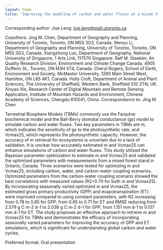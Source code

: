 ```yaml
---
layout: home
title: "Improving the modeling of carbon and water fluxes at a mixed forest site in Canada through the Bayesian parameter optimization"
---
```



Corresponding author: Jiye Leng: jiye.leng@mail.utoronto.ca

Coauthors: Jing M. Chen, Department of Geography and Planning, University of Toronto, Toronto, ON M5S 3G3, Canada.
 Wenyu Li, Department of Geography and Planning, University of Toronto, Toronto, ON M5S 3G3, Canada.
 Xiangzhong Luo, Department of Geography, National University of Singapore, 1 Arts Link, 117570 Singapore.
 Ralf M. Staebler, Air Quality Research Division, Environment and Climate Change Canada, 4905 Dufferin St., Toronto, ON M3H 5T4, Canada.
 Cheryl Rogers, School of Earth, Environment and Society, McMaster University, 1280 Main Street West, Hamilton, ON L8S 4K1, Canada.
 Holly Croft, Department of Animal and Plant Sciences, The University of Sheffield, Western Bank, Sheffield S10 2TN, UK.
 Xinyao Xie, Research Center of Digital Mountain and Remote Sensing Application, Institute of Mountain Hazards and Environment, Chinese Academy of Sciences, Chengdu 610041, China.
 Correspondance to: Jing M. Chen 

Terrestrial Biosphere Models (TBMs) commonly use the Farquhar biochemical model and the Ball-Berry stomatal conductance (gs) model to simulate carbon and water fluxes. Two key parameters in TBMs are m, which indicates the sensitivity of gs to the photosynthetic rate, and Vcmax25, which represents the photosynthetic capacity. However, the accuracy of m retrieval for ecosystems is uncertain due to a lack of validation. It is unclear how accurately estimated m and Vcmax25 can enhance simulations of carbon and water fluxes. This study utilized the Bayesian parameter optimization to estimate m and Vcmax25 and validated the optimized parameters with measurements from a mixed forest stand in Ontario, Canada. Three scenarios were tested for optimizing m and Vcmax25, including carbon, water, and carbon-water coupling scenarios. Optimized parameters from the carbon-water coupling scenario showed the best correlations with measured values (R2=0.70 for both m and Vcmax25). By incorporating seasonally varied optimized m and Vcmax25, the estimated gross primary productivity (GPP) and evapotranspiration (ET) were improved compared to using constant parameters, with R2 increasing from 0.78 to 0.85 for GPP, from 0.65 to 0.71 for ET and RMSE reducing from 2.579 g C m-2 d-1 to 2.038 g C m-2 d-1 for GPP, from 1.151 mm d-1 to 0.137 mm d-1 for ET. The study proposes an effective approach to retrieve m and Vcmax25 for TBMs and demonstrates the efficacy of incorporating seasonally varied parameters for improving the accuracy of GPP and ET simulations, which is siginificant for understanding global carbon and water cycles.

Preferred format: Oral presentation
